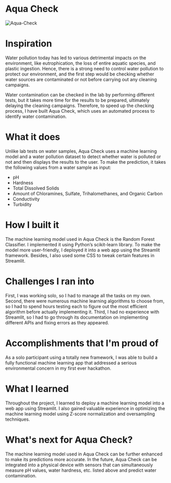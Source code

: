 # Aqua Check

![Aqua-Check](https://github.com/abishekbhatta/Aqua-Check/assets/131245708/a2100caa-fb84-4c6b-9a36-b299fdec495b)

# Inspiration

Water pollution today has led to various detrimental impacts on the environment, like eutrophication, the loss of entire aquatic species, and plastic ingestion. Hence, there is a strong need to control water pollution to protect our environment, and the first step would be checking whether water sources are contaminated or not before carrying out any cleaning campaigns.

Water contamination can be checked in the lab by performing different tests, but it takes more time for the results to be prepared, ultimately delaying the cleaning campaigns. Therefore, to speed up the checking process, I have built Aqua Check, which uses an automated process to identify water contamination.

# What it does

Unlike lab tests on water samples, Aqua Check uses a machine learning model and a water pollution dataset to detect whether water is polluted or not and then displays the results to the user. To make the prediction, it takes the following values from a water sample as input:

- pH
- Hardness
- Total Dissolved Solids
- Amount of Chloramines, Sulfate, Trihalomethanes, and Organic Carbon
- Conductivity
- Turbidity

# How I built it

The machine learning model used in Aqua Check is the Random Forest Classifier. I implemented it using Python’s scikit-learn library. To make the model more user-friendly, I deployed it into a web app using the Streamlit framework. Besides, I also used some CSS to tweak certain features in Streamlit.

# Challenges I ran into

First, I was working solo, so I had to manage all the tasks on my own. Second, there were numerous machine learning algorithms to choose from, so I had to spend hours testing each to figure out the most efficient algorithm before actually implementing it. Third, I had no experience with Streamlit, so I had to go through its documentation on implementing different APIs and fixing errors as they appeared.

# Accomplishments that I'm proud of

As a solo participant using a totally new framework, I was able to build a fully functional machine learning app that addressed a serious environmental concern in my first ever hackathon.

# What I learned

Throughout the project, I learned to deploy a machine learning model into a web app using Streamlit. I also gained valuable experience in optimizing the machine learning model using Z-score normalization and oversampling techniques.

# What's next for Aqua Check?

The machine learning model used in Aqua Check can be further enhanced to make its predictions more accurate. In the future, Aqua Check can be integrated into a physical device with sensors that can simultaneously measure pH values, water hardness, etc. listed above and predict water contamination.
